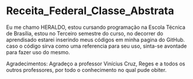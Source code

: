 # Receita_Federal_Classe_Abstrata
Eu me chamo HERALDO, estou cursando programação na Escola Técnica de Brasília, estou no Terceiro semestre do curso, 
no decorrer do aprendisado estarei inserindo meus códigos em minha pagina do GitHub. caso o código sirva como uma 
referencia para seu uso, sinta-se avontade para fazer uso do mesmo.

Agradecimentos:
Agradeço a professor  Vinícius Cruz, Reges e a todos os outros professores, por todo o conhecimento no qual pude obiter.
